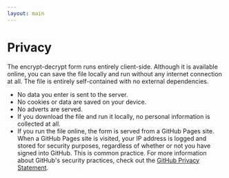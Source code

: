 ```yaml
---
layout: main
---
```


# Privacy

The encrypt-decrypt form runs entirely client-side. Although it is available online, you can save the file locally and run without any internet connection at all. The file is entirely self-contained with no external dependencies.

- No data you enter is sent to the server.
- No cookies or data are saved on your device.
- No adverts are served.
- If you download the file and run it locally, no personal information is collected at all.
- If you run the file online, the form is served from a GitHub Pages site. When a GitHub Pages site is visited, your IP address is logged and stored for security purposes, regardless of whether or not you have signed into GitHub. This is common practice. For more information about GitHub's security practices, check out the [GitHub Privacy Statement](https://docs.github.com/en/site-policy/privacy-policies/github-privacy-statement).
